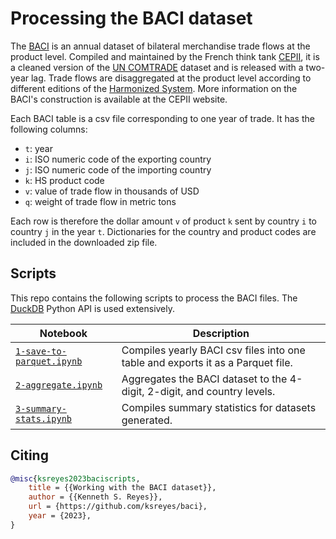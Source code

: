 # Processing the BACI dataset

The [BACI](http://www.cepii.fr/CEPII/en/bdd_modele/bdd_modele_item.asp?id=37) is an annual dataset of bilateral merchandise trade flows at the product level. Compiled and maintained by the French think tank [CEPII](http://www.cepii.fr/CEPII/en/cepii/cepii.asp), it is a cleaned version of the [UN COMTRADE](https://comtradeplus.un.org/) dataset and is released with a two-year lag. Trade flows are disaggregated at the product level according to different editions of the [Harmonized System](https://www.wcoomd.org/en/topics/nomenclature/overview.aspx). More information on the BACI's construction is available at the CEPII website.

Each BACI table is a csv file corresponding to one year of trade. It has the following columns:

- `t`: year
- `i`: ISO numeric code of the exporting country
- `j`: ISO numeric code of the importing country
- `k`: HS product code
- `v`: value of trade flow in thousands of USD
- `q`: weight of trade flow in metric tons

Each row is therefore the dollar amount `v` of product `k` sent by country `i` to country `j` in the year `t`. Dictionaries for the country and product codes are included in the downloaded zip file.

## Scripts

This repo contains the following scripts to process the BACI files. The [DuckDB](https://duckdb.org/) Python API is used extensively.

| Notebook | Description |
| -------- | ----------- |
| [`1-save-to-parquet.ipynb`](1-save-to-parquet.ipynb)| Compiles yearly BACI csv files into one table and exports it as a Parquet file. |
| [`2-aggregate.ipynb`](2-aggregate.ipynb) | Aggregates the BACI dataset to the 4-digit, 2-digit, and country levels. |
| [`3-summary-stats.ipynb`](3-summary-stats.ipynb) | Compiles summary statistics for datasets generated. |

## Citing

```bibtex
@misc{ksreyes2023baciscripts,
    title = {{Working with the BACI dataset}},
    author = {{Kenneth S. Reyes}},
    url = {https://github.com/ksreyes/baci},
    year = {2023},
}
```